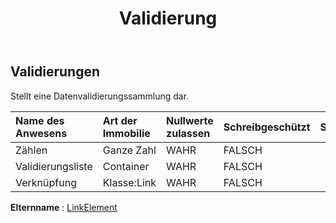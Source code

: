﻿---
title: Validierung
second_title: Aspose.Cells Cloud Documen
type: docs
url: /de/specification/model/validations/
description: "Aspose.Cells Cloud-Modellspezifikation: Validierungen. Müheloses Bearbeiten von Excel und anderen Tabellenkalkulationsdokumenten mit Funktionen wie Öffnen, Generieren, Bearbeiten, Aufteilen, Zusammenführen, Vergleichen und Konvertieren"
kwords: Excel, Office, Tabellenkalkulation, Cloud REST API, Validierungen
weight: 50
---
## **Validierungen**

 Stellt eine Datenvalidierungssammlung dar.

| Name des Anwesens| Art der Immobilie| Nullwerte zulassen| Schreibgeschützt| Standardwert| Beschreibung|
|:- |:- |:- |:- |:- |:- |
| Zählen| Ganze Zahl| WAHR| FALSCH|||
| Validierungsliste| Container| WAHR| FALSCH|||
| Verknüpfung| Klasse:Link| WAHR| FALSCH|||

**Elternname** : [LinkElement](/specification/model/linkelement)

